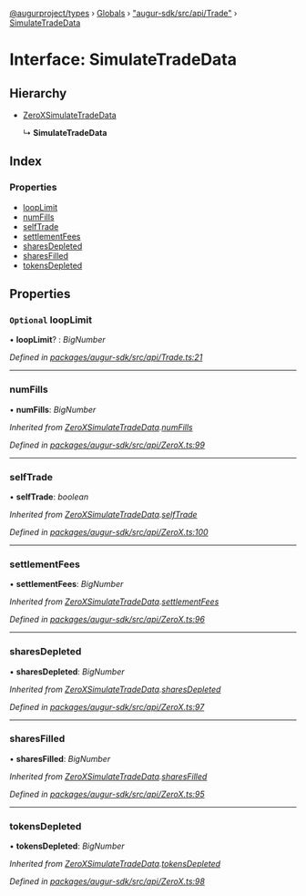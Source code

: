 [@augurproject/types](../README.md) › [Globals](../globals.md) › ["augur-sdk/src/api/Trade"](../modules/_augur_sdk_src_api_trade_.md) › [SimulateTradeData](_augur_sdk_src_api_trade_.simulatetradedata.md)

# Interface: SimulateTradeData

## Hierarchy

* [ZeroXSimulateTradeData](_augur_sdk_src_api_zerox_.zeroxsimulatetradedata.md)

  ↳ **SimulateTradeData**

## Index

### Properties

* [loopLimit](_augur_sdk_src_api_trade_.simulatetradedata.md#optional-looplimit)
* [numFills](_augur_sdk_src_api_trade_.simulatetradedata.md#numfills)
* [selfTrade](_augur_sdk_src_api_trade_.simulatetradedata.md#selftrade)
* [settlementFees](_augur_sdk_src_api_trade_.simulatetradedata.md#settlementfees)
* [sharesDepleted](_augur_sdk_src_api_trade_.simulatetradedata.md#sharesdepleted)
* [sharesFilled](_augur_sdk_src_api_trade_.simulatetradedata.md#sharesfilled)
* [tokensDepleted](_augur_sdk_src_api_trade_.simulatetradedata.md#tokensdepleted)

## Properties

### `Optional` loopLimit

• **loopLimit**? : *BigNumber*

*Defined in [packages/augur-sdk/src/api/Trade.ts:21](https://github.com/AugurProject/augur/blob/69c4be52bf/packages/augur-sdk/src/api/Trade.ts#L21)*

___

###  numFills

• **numFills**: *BigNumber*

*Inherited from [ZeroXSimulateTradeData](_augur_sdk_src_api_zerox_.zeroxsimulatetradedata.md).[numFills](_augur_sdk_src_api_zerox_.zeroxsimulatetradedata.md#numfills)*

*Defined in [packages/augur-sdk/src/api/ZeroX.ts:99](https://github.com/AugurProject/augur/blob/69c4be52bf/packages/augur-sdk/src/api/ZeroX.ts#L99)*

___

###  selfTrade

• **selfTrade**: *boolean*

*Inherited from [ZeroXSimulateTradeData](_augur_sdk_src_api_zerox_.zeroxsimulatetradedata.md).[selfTrade](_augur_sdk_src_api_zerox_.zeroxsimulatetradedata.md#selftrade)*

*Defined in [packages/augur-sdk/src/api/ZeroX.ts:100](https://github.com/AugurProject/augur/blob/69c4be52bf/packages/augur-sdk/src/api/ZeroX.ts#L100)*

___

###  settlementFees

• **settlementFees**: *BigNumber*

*Inherited from [ZeroXSimulateTradeData](_augur_sdk_src_api_zerox_.zeroxsimulatetradedata.md).[settlementFees](_augur_sdk_src_api_zerox_.zeroxsimulatetradedata.md#settlementfees)*

*Defined in [packages/augur-sdk/src/api/ZeroX.ts:96](https://github.com/AugurProject/augur/blob/69c4be52bf/packages/augur-sdk/src/api/ZeroX.ts#L96)*

___

###  sharesDepleted

• **sharesDepleted**: *BigNumber*

*Inherited from [ZeroXSimulateTradeData](_augur_sdk_src_api_zerox_.zeroxsimulatetradedata.md).[sharesDepleted](_augur_sdk_src_api_zerox_.zeroxsimulatetradedata.md#sharesdepleted)*

*Defined in [packages/augur-sdk/src/api/ZeroX.ts:97](https://github.com/AugurProject/augur/blob/69c4be52bf/packages/augur-sdk/src/api/ZeroX.ts#L97)*

___

###  sharesFilled

• **sharesFilled**: *BigNumber*

*Inherited from [ZeroXSimulateTradeData](_augur_sdk_src_api_zerox_.zeroxsimulatetradedata.md).[sharesFilled](_augur_sdk_src_api_zerox_.zeroxsimulatetradedata.md#sharesfilled)*

*Defined in [packages/augur-sdk/src/api/ZeroX.ts:95](https://github.com/AugurProject/augur/blob/69c4be52bf/packages/augur-sdk/src/api/ZeroX.ts#L95)*

___

###  tokensDepleted

• **tokensDepleted**: *BigNumber*

*Inherited from [ZeroXSimulateTradeData](_augur_sdk_src_api_zerox_.zeroxsimulatetradedata.md).[tokensDepleted](_augur_sdk_src_api_zerox_.zeroxsimulatetradedata.md#tokensdepleted)*

*Defined in [packages/augur-sdk/src/api/ZeroX.ts:98](https://github.com/AugurProject/augur/blob/69c4be52bf/packages/augur-sdk/src/api/ZeroX.ts#L98)*
